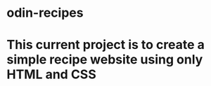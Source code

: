 # odin-recipes

# This current project is to create a simple recipe website using only HTML and CSS

